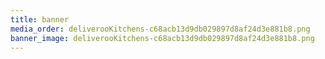 ```yaml
---
title: banner
media_order: deliverooKitchens-c68acb13d9db029897d8af24d3e881b8.png
banner_image: deliverooKitchens-c68acb13d9db029897d8af24d3e881b8.png
---
```


